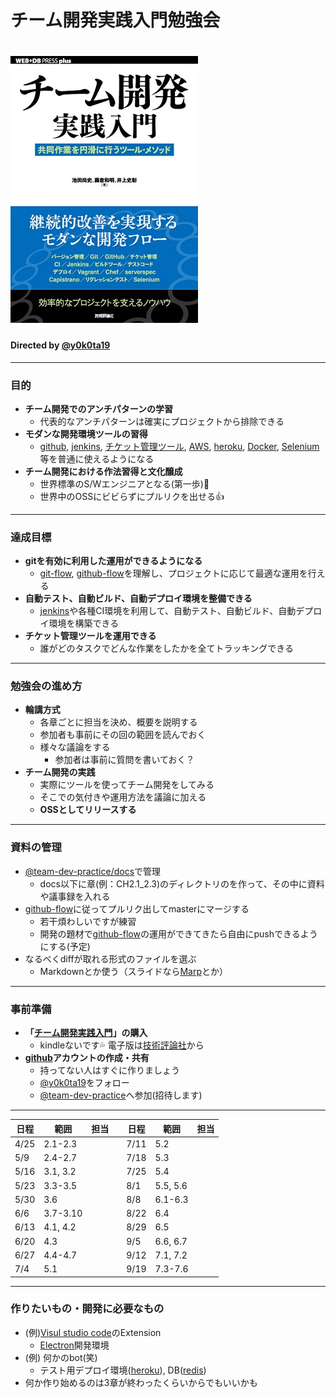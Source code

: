 <!-- $theme: gaia -->

# チーム開発実践入門勉強会

# ![](hyoshi.jpg)

#### Directed by [@y0k0ta19](https://github.com/y0k0ta19)


----
### 目的
* **チーム開発でのアンチパターンの学習**
	* 代表的なアンチパターンは確実にプロジェクトから排除できる
* **モダンな開発環境ツールの習得**
	* [github](https://github.com), [jenkins](https://jenkins.io/), [チケット管理ツール](https://ja.wikipedia.org/wiki/%E3%83%90%E3%82%B0%E7%AE%A1%E7%90%86%E3%82%B7%E3%82%B9%E3%83%86%E3%83%A0), [AWS](https://aws.amazon.com/jp/), [heroku](https://www.heroku.com/), [Docker](https://www.docker.com/), [Selenium](http://www.seleniumhq.org/) 等を普通に使えるようになる
* **チーム開発における作法習得と文化醸成**
	* 世界標準のS/Wエンジニアとなる(第一歩):clap:
	* 世界中のOSSにビビらずにプルリクを出せる:+1:

----
### 達成目標
* **gitを有効に利用した運用ができるようになる**
	* [git-flow](https://www.atlassian.com/ja/git/workflows#!workflow-gitflow), [github-flow](https://gist.github.com/Gab-km/3705015)を理解し、プロジェクトに応じて最適な運用を行える
*  **自動テスト、自動ビルド、自動デプロイ環境を整備できる**
	* [jenkins](https://jenkins.io/)や各種CI環境を利用して、自動テスト、自動ビルド、自動デプロイ環境を構築できる
* **チケット管理ツールを運用できる**
	* 誰がどのタスクでどんな作業をしたかを全てトラッキングできる
 
----
### 勉強会の進め方
* **輪講方式**
	* 各章ごとに担当を決め、概要を説明する
	* 参加者も事前にその回の範囲を読んでおく
	* 様々な議論をする
		* 参加者は事前に質問を書いておく？
* **チーム開発の実践**
	* 実際にツールを使ってチーム開発をしてみる
	* そこでの気付きや運用方法を議論に加える
	* **OSSとしてリリースする**
----
### 資料の管理
* [@team-dev-practice/docs](https://github.com/team-dev-practice/docs)で管理
	* docs以下に章(例：CH2.1_2.3)のディレクトリのを作って、その中に資料や議事録を入れる
* [github-flow](https://gist.github.com/Gab-km/3705015)に従ってプルリク出してmasterにマージする
	* 若干煩わしいですが練習
	* 開発の題材で[github-flow](https://gist.github.com/Gab-km/3705015)の運用ができてきたら自由にpushできるようにする(予定)
* なるべくdiffが取れる形式のファイルを選ぶ
	* Markdownとか使う（スライドなら[Marp](https://yhatt.github.io/marp/)とか）

----
### 事前準備
* **「[チーム開発実践入門](http://gihyo.jp/book/2014/978-4-7741-6428-1)」の購入**
	* kindleないです:sweat_drops: 電子版は[技術評論社](https://gihyo.jp/dp/ebook/2014/978-4-7741-7015-2)から
* **[github](https://github.com)アカウントの作成・共有**
	* 持ってない人はすぐに作りましょう
	* [@y0k0ta19](https://github.com/y0k0ta19)をフォロー
	* [@team-dev-practice](https://github.com/team-dev-practice)へ参加(招待します)

----
日程   |    範囲   |担当| | 日程  |   範囲   | 担当
------|----------|----|-|------|----------|---
 4/25 | 2.1-2.3  | | | 7/11 | 5.2      |
 5/9  | 2.4-2.7  | | | 7/18 | 5.3      |
 5/16 | 3.1, 3.2 | | | 7/25 | 5.4      |
 5/23 | 3.3-3.5  | | | 8/1  | 5.5, 5.6 |
 5/30 | 3.6      | | | 8/8  | 6.1-6.3  |
 6/6  | 3.7-3.10 | | | 8/22 | 6.4      |
 6/13 | 4.1, 4.2 | | | 8/29 | 6.5      |
 6/20 | 4.3      | | | 9/5  | 6.6, 6.7 |
 6/27 | 4.4-4.7  | | | 9/12 | 7.1, 7.2 |
 7/4  | 5.1      | | | 9/19 | 7.3-7.6  |

----
### 作りたいもの・開発に必要なもの
* (例)[Visul studio code](https://www.microsoft.com/ja-jp/dev/products/code-vs.aspx)のExtension
	* [Electron](https://electron.atom.io/)開発環境
* (例) 何かのbot(笑)
	* テスト用デプロイ環境([heroku](https://www.heroku.com/)), DB([redis](https://redis.io/)) 
* 何か作り始めるのは3章が終わったくらいからでもいいかも